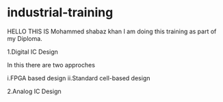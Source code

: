 # industrial-training

HELLO THIS IS Mohammed shabaz khan I am doing this training as part of my Diploma. 

1.Digital IC Design

In this there are two approches

i.FPGA based design
ii.Standard cell-based design

2.Analog IC Design
